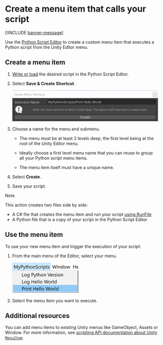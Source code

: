 # Create a menu item that calls your script

[!INCLUDE [banner-message](banner-message.md)]

Use the [Python Script Editor](ref-script-editor.md) to create a custom menu item that executes a Python script from the Unity Editor menu.

## Create a menu item

1. [Write or load](get-started.md) the desired script in the Python Script Editor.

2. Select **Save & Create Shortcut**.

   ![Create A Menu Item](images/python-console-menu-item.png)

3. Choose a name for the menu and submenu.

   * The menu must be at least 2 levels deep, the first level being at the root of the Unity Editor menu.

   * Ideally choose a first level menu name that you can reuse to group all your Python script menu items.

   * The menu item itself must have a unique name.

4. Select **Create**.

5. Save your script.

>[!NOTE]
>This action creates two files side by side:
>  * A C# file that creates the menu item and run your script [using RunFile](csharp-run-file.md)
>  * A Python file that is a copy of your script in the Python Script Editor

## Use the menu item

To use your new menu item and trigger the execution of your script:

1. From the main menu of the Editor, select your menu.

   ![Use A Menu Item](images/python-console-menu-item-2.png)

2. Select the menu item you want to execute.

## Additional resources

You can add menu items to existing Unity menus like GameObject, Assets or Window. For more information, see [scripting API documentation about Unity ­­­­`MenuItem`](https://docs.unity3d.com/ScriptReference/MenuItem.html).
